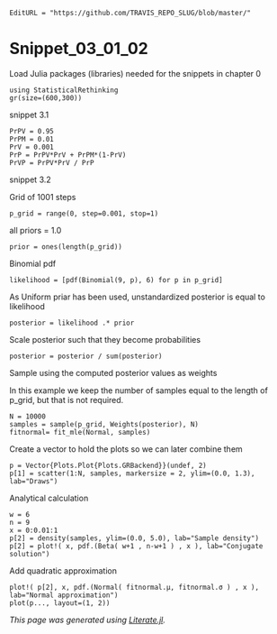 ```@meta
EditURL = "https://github.com/TRAVIS_REPO_SLUG/blob/master/"
```

# Snippet_03_01_02

Load Julia packages (libraries) needed  for the snippets in chapter 0

```@example snippets_03_01_02
using StatisticalRethinking
gr(size=(600,300))
```

snippet 3.1

```@example snippets_03_01_02
PrPV = 0.95
PrPM = 0.01
PrV = 0.001
PrP = PrPV*PrV + PrPM*(1-PrV)
PrVP = PrPV*PrV / PrP
```

snippet 3.2

Grid of 1001 steps

```@example snippets_03_01_02
p_grid = range(0, step=0.001, stop=1)
```

all priors = 1.0

```@example snippets_03_01_02
prior = ones(length(p_grid))
```

Binomial pdf

```@example snippets_03_01_02
likelihood = [pdf(Binomial(9, p), 6) for p in p_grid]
```

As Uniform priar has been used, unstandardized posterior is equal to likelihood

```@example snippets_03_01_02
posterior = likelihood .* prior
```

Scale posterior such that they become probabilities

```@example snippets_03_01_02
posterior = posterior / sum(posterior)
```

Sample using the computed posterior values as weights

In this example we keep the number of samples equal to the length of p_grid,
but that is not required.

```@example snippets_03_01_02
N = 10000
samples = sample(p_grid, Weights(posterior), N)
fitnormal= fit_mle(Normal, samples)
```

Create a vector to hold the plots so we can later combine them

```@example snippets_03_01_02
p = Vector{Plots.Plot{Plots.GRBackend}}(undef, 2)
p[1] = scatter(1:N, samples, markersize = 2, ylim=(0.0, 1.3), lab="Draws")
```

Analytical calculation

```@example snippets_03_01_02
w = 6
n = 9
x = 0:0.01:1
p[2] = density(samples, ylim=(0.0, 5.0), lab="Sample density")
p[2] = plot!( x, pdf.(Beta( w+1 , n-w+1 ) , x ), lab="Conjugate solution")
```

Add quadratic approximation

```@example snippets_03_01_02
plot!( p[2], x, pdf.(Normal( fitnormal.μ, fitnormal.σ ) , x ), lab="Normal approximation")
plot(p..., layout=(1, 2))
```

*This page was generated using [Literate.jl](https://github.com/fredrikekre/Literate.jl).*

